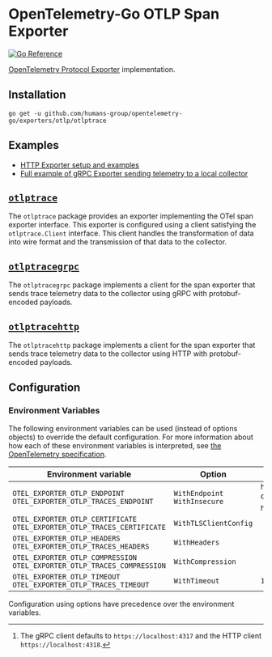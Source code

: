# OpenTelemetry-Go OTLP Span Exporter

[![Go Reference](https://pkg.go.dev/badge/github.com/humans-group/opentelemetry-go/exporters/otlp/otlptrace.svg)](https://pkg.go.dev/github.com/humans-group/opentelemetry-go/exporters/otlp/otlptrace)

[OpenTelemetry Protocol Exporter](https://github.com/open-telemetry/opentelemetry-specification/blob/v1.5.0/specification/protocol/exporter.md) implementation.

## Installation

```
go get -u github.com/humans-group/opentelemetry-go/exporters/otlp/otlptrace
```

## Examples

- [HTTP Exporter setup and examples](./otlptracehttp/example_test.go)
- [Full example of gRPC Exporter sending telemetry to a local collector](../../../example/otel-collector)

## [`otlptrace`](https://pkg.go.dev/github.com/humans-group/opentelemetry-go/exporters/otlp/otlptrace)

The `otlptrace` package provides an exporter implementing the OTel span exporter interface.
This exporter is configured using a client satisfying the `otlptrace.Client` interface.
This client handles the transformation of data into wire format and the transmission of that data to the collector.

## [`otlptracegrpc`](https://pkg.go.dev/github.com/humans-group/opentelemetry-go/exporters/otlp/otlptrace/otlptracegrpc)

The `otlptracegrpc` package implements a client for the span exporter that sends trace telemetry data to the collector using gRPC with protobuf-encoded payloads.

## [`otlptracehttp`](https://pkg.go.dev/github.com/humans-group/opentelemetry-go/exporters/otlp/otlptrace/otlptracehttp)

The `otlptracehttp` package implements a client for the span exporter that sends trace telemetry data to the collector using HTTP with protobuf-encoded payloads.

## Configuration

### Environment Variables

The following environment variables can be used (instead of options objects) to
override the default configuration. For more information about how each of
these environment variables is interpreted, see [the OpenTelemetry
specification](https://github.com/open-telemetry/opentelemetry-specification/blob/v1.8.0/specification/protocol/exporter.md).

| Environment variable                                                     | Option                        | Default value                                            |
| ------------------------------------------------------------------------ |------------------------------ | -------------------------------------------------------- |
| `OTEL_EXPORTER_OTLP_ENDPOINT` `OTEL_EXPORTER_OTLP_TRACES_ENDPOINT`       | `WithEndpoint` `WithInsecure` | `https://localhost:4317` or `https://localhost:4318`[^1] |
| `OTEL_EXPORTER_OTLP_CERTIFICATE` `OTEL_EXPORTER_OTLP_TRACES_CERTIFICATE` | `WithTLSClientConfig`         |                                                          |
| `OTEL_EXPORTER_OTLP_HEADERS` `OTEL_EXPORTER_OTLP_TRACES_HEADERS`         | `WithHeaders`                 |                                                          |
| `OTEL_EXPORTER_OTLP_COMPRESSION` `OTEL_EXPORTER_OTLP_TRACES_COMPRESSION` | `WithCompression`             |                                                          |
| `OTEL_EXPORTER_OTLP_TIMEOUT` `OTEL_EXPORTER_OTLP_TRACES_TIMEOUT`         | `WithTimeout`                 | `10s`                                                    |

[^1]: The gRPC client defaults to `https://localhost:4317` and the HTTP client `https://localhost:4318`.

Configuration using options have precedence over the environment variables.
